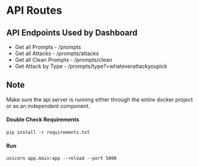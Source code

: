 # API Routes

## API Endpoints Used by Dashboard
- Get all Prompts - /prompts
- Get all Attacks - /prompts/attacks
- Get all Clean Prompts - /prompts/clean
- Get Attack by Type - /prompts/type?=whateverattackyoupick

## Note
Make sure the api server is running either through the entire docker project
or as an independent component.

#### Double Check Requirements
```
pip install -r requirements.txt
```

#### Run
```
uvicorn app.main:app --reload --port 5000
```


